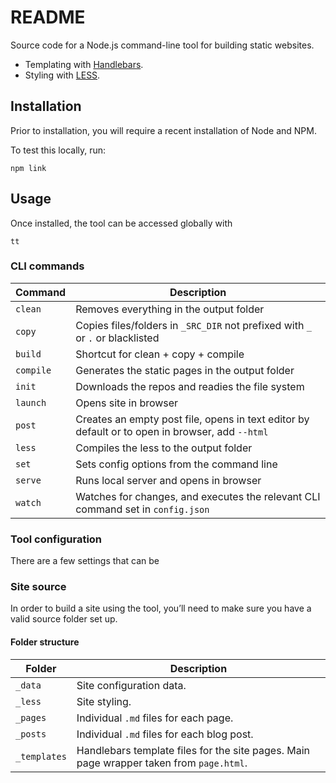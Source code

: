 # README

Source code for a Node.js command-line tool for building static websites.

- Templating with [Handlebars](http://handlebarsjs.com/).
- Styling with [LESS](http://lesscss.org/).

## Installation

Prior to installation, you will require a recent installation of Node and NPM.

To test this locally, run:
```
npm link
```

## Usage

Once installed, the tool can be accessed globally with
```
tt
```

### CLI commands

Command | Description
------- | -----------
| `clean` | Removes everything in the output folder |
| `copy` | Copies files/folders in `_SRC_DIR` not prefixed with `_` or `.` or blacklisted |                                                 
| `build` | Shortcut for clean + copy + compile |
| `compile` | Generates the static pages in the output folder |
| `init` | Downloads the repos and readies the file system |
| `launch` | Opens site in browser |
| `post` | Creates an empty post file, opens in text editor by default or to open in browser, add `--html` |
| `less` | Compiles the less to the output folder |
| `set` | Sets config options from the command line |
| `serve` | Runs local server and opens in browser |
| `watch` | Watches for changes, and executes the relevant CLI command set in `config.json` |

### Tool configuration

There are a few settings that can be

### Site source

In order to build a site using the tool, you’ll need to make sure you have a valid source folder set up.

#### Folder structure

Folder       | Description
------------ | -----------
`_data`      | Site configuration data.
`_less`      | Site styling.
`_pages`     | Individual `.md` files for each page.
`_posts`     | Individual `.md` files for each blog post.
`_templates` | Handlebars template files for the site pages. Main page wrapper taken from `page.html`.
